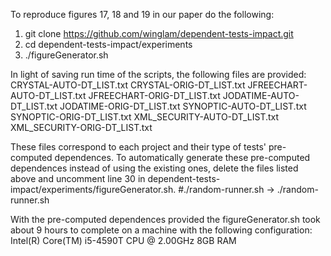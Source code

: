 To reproduce figures 17, 18 and 19 in our paper do the following:

1. git clone https://github.com/winglam/dependent-tests-impact.git
2. cd dependent-tests-impact/experiments
3. ./figureGenerator.sh

In light of saving run time of the scripts, the following files are
provided:
CRYSTAL-AUTO-DT_LIST.txt
CRYSTAL-ORIG-DT_LIST.txt
JFREECHART-AUTO-DT_LIST.txt
JFREECHART-ORIG-DT_LIST.txt
JODATIME-AUTO-DT_LIST.txt
JODATIME-ORIG-DT_LIST.txt
SYNOPTIC-AUTO-DT_LIST.txt
SYNOPTIC-ORIG-DT_LIST.txt
XML_SECURITY-AUTO-DT_LIST.txt
XML_SECURITY-ORIG-DT_LIST.txt

These files correspond to each project and their type of tests'
pre-computed dependences. To automatically generate these
pre-computed dependences instead of using the existing ones,
delete the files listed above and uncomment line 30 in
dependent-tests-impact/experiments/figureGenerator.sh.
#./random-runner.sh -> ./random-runner.sh

With the pre-computed dependences provided the figureGenerator.sh
took about 9 hours to complete on a machine with the following
configuration:
Intel(R) Core(TM) i5-4590T CPU @ 2.00GHz 8GB RAM